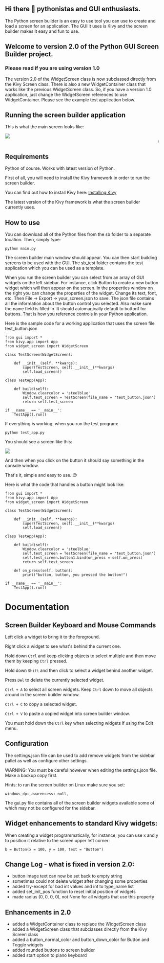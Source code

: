 ## Hi there 👋 pythonistas and GUI enthusiasts.
The Python screen builder is an easy to use tool you can use to create and load a screen for an application.
The GUI it uses is Kivy and the screen builder makes it easy and fun to use.

## Welcome to version 2.0 of the Python GUI Screen Builder project.

### Please read if you are using version 1.0

The version 2.0 of the WidgetScreen class is now subclassed directly from the Kivy Screen class.
There is also a new WidgetContainer class that works like the previous WidgetScreen class.
So, if you have a version 1.0 application, just change the WidgetScreen references to use WidgetContainer.
Please see the example test application below.

## Running the screen builder application

This is what the main screen looks like:

<img src="screenshot.png">

<marquee scrolldelay=20 loop=1>
# it is fun to program in python if you have a nice gui builder
</marquee>

## Requirements

Python of course. Works with latest version of Python.

First of all, you will need to install the Kivy framework in order to run the screen builder.

You can find out how to install Kivy here:
<a href="https://kivy.org/doc/stable/gettingstarted/installation.html">Installing Kivy</a>

The latest version of the Kivy framework is what the screen builder currently uses.

## How to use

You can download all of the Python files from the sb folder to a separate location. Then, simply type:

```
python main.py
```
The screen builder main window should appear. You can then start building screens to be used with the GUI.
The sb_test folder contains the test application which you can be used as a template.

When you run the screen builder you can select from an array of GUI widgets on the left sidebar.
For instance, click Button to create a new button widget which will then appear on the screen.
In the properties window on the right you can change the properties of the widget.
Change its text, font, etc. Then File -> Export -> your_screen.json to save.
The json file contains all the information about the button control you selected. Also make sure the name field is filled in.
It should automagically default to button1 for buttons. That is how you reference controls in your Python application.

Here is the sample code for a working application that uses the screen file test_button.json
```
from gui import *
from kivy.app import App
from widget_screen import WidgetScreen

class TestScreen(WidgetScreen):

    def __init__(self, **kwargs):
        super(TestScreen, self).__init__(**kwargs)
        self.load_screen()

class TestApp(App):

    def build(self):
        Window.clearcolor = 'steelblue'
        self.test_screen = TestScreen(file_name = 'test_button.json')
        return self.test_screen

if __name__ == '__main__':
    TestApp().run()

```
If everything is working, when you run the test program:
```
python test_app.py
```
You should see a screen like this:

<img src="screenshot2.png">

And then when you click on the button it should say something in the console window.

That's it, simple and easy to use. 😉

Here is what the code that handles a button might look like:
```
from gui import *
from kivy.app import App
from widget_screen import WidgetScreen

class TestScreen(WidgetScreen):

    def __init__(self, **kwargs):
        super(TestScreen, self).__init__(**kwargs)
        self.load_screen()

class TestApp(App):

    def build(self):
        Window.clearcolor = 'steelblue'
        self.test_screen = TestScreen(file_name = 'test_button.json')
        self.test_screen.button1.bind(on_press = self.on_press)
        return self.test_screen

    def on_press(self, button):
        print("button, button, you pressed the button!")

if __name__ == '__main__':
    TestApp().run()

```

# Documentation

## Screen Builder Keyboard and Mouse Commands
Left click a widget to bring it to the foreground.

Right click a widget to see what's behind the current one.

Hold down ``Ctrl`` and keep clicking objects to select multiple and then move them by keeping ``Ctrl`` pressed.

Hold down ``Shift`` and then click to select a widget behind another widget.

Press ``Del`` to delete the currently selected widget.

``Ctrl + A`` to select all screen widgets. Keep ``Ctrl`` down to move all objects around in the screen builder window.

``Ctrl + C`` to copy a selected widget.

``Ctrl + V`` to paste a copied widget into screen builder window.

You must hold down the ``Ctrl`` key when selecting widgets if using the Edit menu.

## Configuration
The settings.json file can be used to add remove widgets from the sidebar pallet as well as configure other settings.

WARNING: You must be careful however when editing the settings.json file. Make a backup copy first.

Hints: to run the screen builder on Linux make sure you set: 

```
windows_dpi_awarensess: null,
```

The gui.py file contains all of the screen builder widgets available some of which may not be configured for the sidebar.

## Widget enhancements to standard Kivy widgets:
When creating a widget programmatically, for instance, you can use x and y to position it relative to the screen upper left corner:

```
b = Button(x = 100, y = 100, text = "Button")
```

## Change Log - what is fixed in version 2.0:

- button image text can now be set back to empty string
- sometimes could not delete widget after changing some properties
- added try-except for bad int values and int to type_name list
- added set_init_pos function to reset initial position of widgets
- made radius (0, 0, 0, 0), not None for all widgets that use this property

## Enhancements in 2.0
- added a WidgetContainer class to replace the WidgetScreen class
- added a WidgetScreen class that subclasses directly from the Kivy Screen class
- added a button_normal_color and button_down_color for Button and Toggle widgets
- added rounded buttons to screen builder
- added start option to piano keyboard

<!--
**python-screen-builder/python-screen-builder** is a ✨ _special_ ✨ repository because its `README.md` (this file) appears on your GitHub profile.

Here are some ideas to get you started:

- 🔭 I’m currently working on ...
- 🌱 I’m currently learning ...
- 👯 I’m looking to collaborate on ...
- 🤔 I’m looking for help with ...
- 💬 Ask me about ...
- 📫 How to reach me: ...
- 😄 Pronouns: ...
- ⚡ Fun fact: ...
-->
